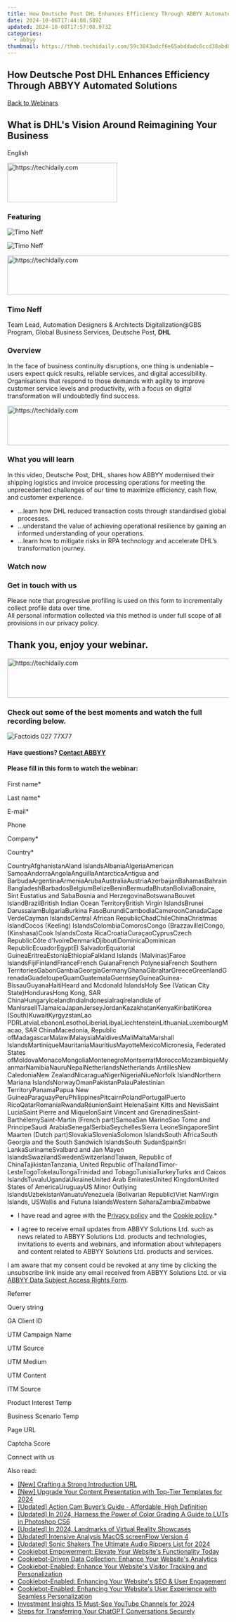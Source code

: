 ```yaml
---
title: How Deutsche Post DHL Enhances Efficiency Through ABBYY Automated Solutions
date: 2024-10-06T17:44:08.589Z
updated: 2024-10-08T17:57:08.973Z
categories:
  - abbyy
thumbnail: https://thmb.techidaily.com/59c3843adcf6e65abddadc6ccd38abd83d01c075541dbef1c38bbe62a795e13b.jpg
---
```


## How Deutsche Post DHL Enhances Efficiency Through ABBYY Automated Solutions

[Back to Webinars](https://tools.techidaily.com/abbyy/products/)

## What is DHL's Vision Around Reimagining Your Business

English

<!-- affiliate ads begin -->
<a href="https://aligracehair.sjv.io/c/5597632/2135368/19272" target="_top" id="2135368">
  <img src="//a.impactradius-go.com/display-ad/19272-2135368" border="0" alt="https://techidaily.com" width="250" height="90"/>
</a>
<img height="0" width="0" src="https://aligracehair.sjv.io/i/5597632/2135368/19272" style="position:absolute;visibility:hidden;" border="0" />
<!-- affiliate ads end -->

### Featuring

![Timo Neff](https://static5.abbyy.com/abbyycommedia/31935/dhl-logo-forcards.jpg) 

![Timo Neff](https://static1.abbyy.com/abbyycommedia/31906/timoneff-198x198.png)

<!-- affiliate ads begin -->
<a href="https://aligracehair.sjv.io/c/5597632/2012406/19272" target="_top" id="2012406">
  <img src="//a.impactradius-go.com/display-ad/19272-2012406" border="0" alt="https://techidaily.com" width="728" height="90"/>
</a>
<img height="0" width="0" src="https://aligracehair.sjv.io/i/5597632/2012406/19272" style="position:absolute;visibility:hidden;" border="0" />
<!-- affiliate ads end -->

### Timo Neff

Team Lead, Automation Designers & Architects Digitalization@GBS Program, Global Business Services, Deutsche Post, **DHL**

### Overview

In the face of business continuity disruptions, one thing is undeniable – users expect quick results, reliable services, and digital accessibility. Organisations that respond to those demands with agility to improve customer service levels and productivity, with a focus on digital transformation will undoubtedly find success.

<!-- affiliate ads begin -->
<a href="https://bluettifr.pxf.io/c/5597632/2145082/17095" target="_top" id="2145082">
  <img src="//a.impactradius-go.com/display-ad/17095-2145082" border="0" alt="https://techidaily.com" width="728" height="90"/>
</a>
<img height="0" width="0" src="https://bluettifr.pxf.io/i/5597632/2145082/17095" style="position:absolute;visibility:hidden;" border="0" />
<!-- affiliate ads end -->

### What you will learn

In this video, Deutsche Post, DHL, shares how ABBYY modernised their shipping logistics and invoice processing operations for meeting the unprecedented challenges of our time to maximize efficiency, cash flow, and customer experience.

* …learn how DHL reduced transaction costs through standardised global processes.
* …understand the value of achieving operational resilience by gaining an informed understanding of your operations.
* …learn how to mitigate risks in RPA technology and accelerate DHL’s transformation journey.

### Watch now

### Get in touch with us

Please note that progressive profiling is used on this form to incrementally collect profile data over time.   
All personal information collected via this method is under full scope of all provisions in our privacy policy.

## Thank you, enjoy your webinar.

<!-- affiliate ads begin -->
<a href="https://appsumo.8odi.net/c/5597632/2105874/7443" target="_top" id="2105874">
  <img src="//a.impactradius-go.com/display-ad/7443-2105874" border="0" alt="https://techidaily.com" width="728" height="90"/>
</a>
<img height="0" width="0" src="https://appsumo.8odi.net/i/5597632/2105874/7443" style="position:absolute;visibility:hidden;" border="0" />
<!-- affiliate ads end -->

### Check out some of the best moments and watch the full recording below.

![Factoids 027 77X77](https://static4.abbyy.com/abbyycommedia/31652/factoids-027-77x77.svg)

#### Have questions? [Contact ABBYY](https://tools.techidaily.com/abbyy/products/)

#### Please fill in this form to watch the webinar:

First name\*

Last name\*

E-mail\*

Phone

Company\*

Сountry\*

СountryAfghanistanAland IslandsAlbaniaAlgeriaAmerican SamoaAndorraAngolaAnguillaAntarcticaAntigua and BarbudaArgentinaArmeniaArubaAustraliaAustriaAzerbaijanBahamasBahrainBangladeshBarbadosBelgiumBelizeBeninBermudaBhutanBoliviaBonaire, Sint Eustatius and SabaBosnia and HerzegovinaBotswanaBouvet IslandBrazilBritish Indian Ocean TerritoryBritish Virgin IslandsBrunei DarussalamBulgariaBurkina FasoBurundiCambodiaCameroonCanadaCape VerdeCayman IslandsCentral African RepublicChadChileChinaChristmas IslandCocos (Keeling) IslandsColombiaComorosCongo (Brazzaville)Congo, (Kinshasa)Cook IslandsCosta RicaCroatiaCuraçaoCyprusCzech RepublicCôte d'IvoireDenmarkDjiboutiDominicaDominican RepublicEcuadorEgyptEl SalvadorEquatorial GuineaEritreaEstoniaEthiopiaFalkland Islands (Malvinas)Faroe IslandsFijiFinlandFranceFrench GuianaFrench PolynesiaFrench Southern TerritoriesGabonGambiaGeorgiaGermanyGhanaGibraltarGreeceGreenlandGrenadaGuadeloupeGuamGuatemalaGuernseyGuineaGuinea-BissauGuyanaHaitiHeard and Mcdonald IslandsHoly See (Vatican City State)HondurasHong Kong, SAR ChinaHungaryIcelandIndiaIndonesiaIraqIrelandIsle of ManIsraelITJamaicaJapanJerseyJordanKazakhstanKenyaKiribatiKorea (South)KuwaitKyrgyzstanLao PDRLatviaLebanonLesothoLiberiaLibyaLiechtensteinLithuaniaLuxembourgMacao, SAR ChinaMacedonia, Republic ofMadagascarMalawiMalaysiaMaldivesMaliMaltaMarshall IslandsMartiniqueMauritaniaMauritiusMayotteMexicoMicronesia, Federated States ofMoldovaMonacoMongoliaMontenegroMontserratMoroccoMozambiqueMyanmarNamibiaNauruNepalNetherlandsNetherlands AntillesNew CaledoniaNew ZealandNicaraguaNigerNigeriaNiueNorfolk IslandNorthern Mariana IslandsNorwayOmanPakistanPalauPalestinian TerritoryPanamaPapua New GuineaParaguayPeruPhilippinesPitcairnPolandPortugalPuerto RicoQatarRomaniaRwandaRéunionSaint HelenaSaint Kitts and NevisSaint LuciaSaint Pierre and MiquelonSaint Vincent and GrenadinesSaint-BarthélemySaint-Martin (French part)SamoaSan MarinoSao Tome and PrincipeSaudi ArabiaSenegalSerbiaSeychellesSierra LeoneSingaporeSint Maarten (Dutch part)SlovakiaSloveniaSolomon IslandsSouth AfricaSouth Georgia and the South Sandwich IslandsSouth SudanSpainSri LankaSurinameSvalbard and Jan Mayen IslandsSwazilandSwedenSwitzerlandTaiwan, Republic of ChinaTajikistanTanzania, United Republic ofThailandTimor-LesteTogoTokelauTongaTrinidad and TobagoTunisiaTurkeyTurks and Caicos IslandsTuvaluUgandaUkraineUnited Arab EmiratesUnited KingdomUnited States of AmericaUruguayUS Minor Outlying IslandsUzbekistanVanuatuVenezuela (Bolivarian Republic)Viet NamVirgin Islands, USWallis and Futuna IslandsWestern SaharaZambiaZimbabwe

* I have read and agree with the [Privacy policy](https://tools.techidaily.com/abbyy/products/) and the [Cookie policy](https://tools.techidaily.com/abbyy/products/).\*

* I agree to receive email updates from ABBYY Solutions Ltd. such as news related to ABBYY Solutions Ltd. products and technologies, invitations to events and webinars, and information about whitepapers and content related to ABBYY Solutions Ltd. products and services.  
    
I am aware that my consent could be revoked at any time by clicking the unsubscribe link inside any email received from ABBYY Solutions Ltd. or via [ABBYY Data Subject Access Rights Form](https://tools.techidaily.com/abbyy/products/).

Referrer

Query string

GA Client ID

UTM Campaign Name

UTM Source

UTM Medium

UTM Content

ITM Source

Product Interest Temp

Business Scenario Temp

Page URL

Captcha Score

Connect with us

<ins class="adsbygoogle"
     style="display:block"
     data-ad-format="autorelaxed"
     data-ad-client="ca-pub-7571918770474297"
     data-ad-slot="1223367746"></ins>

<ins class="adsbygoogle"
     style="display:block"
     data-ad-client="ca-pub-7571918770474297"
     data-ad-slot="8358498916"
     data-ad-format="auto"
     data-full-width-responsive="true"></ins>

<span class="atpl-alsoreadstyle">Also read:</span>
<div><ul>
<li><a href="https://extra-resources.techidaily.com/new-crafting-a-strong-introduction-url/"><u>[New] Crafting a Strong Introduction URL</u></a></li>
<li><a href="https://youtube-web.techidaily.com/pgrade-your-content-presentation-with-top-tier-templates-for-2024/"><u>[New] Upgrade Your Content Presentation with Top-Tier Templates for 2024</u></a></li>
<li><a href="https://extra-lessons.techidaily.com/updated-action-cam-buyers-guide-affordable-high-definition/"><u>[Updated] Action Cam Buyer’s Guide - Affordable, High Definition</u></a></li>
<li><a href="https://article-tips.techidaily.com/updated-in-2024-harness-the-power-of-color-grading-a-guide-to-luts-in-photoshop-cs6/"><u>[Updated] In 2024, Harness the Power of Color Grading A Guide to LUTs in Photoshop CS6</u></a></li>
<li><a href="https://vp-tips.techidaily.com/updated-in-2024-landmarks-of-virtual-reality-showcases/"><u>[Updated] In 2024, Landmarks of Virtual Reality Showcases</u></a></li>
<li><a href="https://desktop-recording.techidaily.com/updated-intensive-analysis-macos-screenflow-version-4/"><u>[Updated] Intensive Analysis MacOS screenFlow Version 4</u></a></li>
<li><a href="https://youtube-webster.techidaily.com/ed-sonic-shakers-the-ultimate-audio-rippers-list-for-2024/"><u>[Updated] Sonic Shakers The Ultimate Audio Rippers List for 2024</u></a></li>
<li><a href="https://solve-hot.techidaily.com/cookiebot-empowerment-elevate-your-websites-functionality-today/"><u>Cookiebot Empowerment: Elevate Your Website's Functionality Today</u></a></li>
<li><a href="https://solve-hot.techidaily.com/cookiebot-driven-data-collection-enhance-your-websites-analytics/"><u>Cookiebot-Driven Data Collection: Enhance Your Website's Analytics</u></a></li>
<li><a href="https://solve-hot.techidaily.com/cookiebot-enabled-enhance-your-websites-visitor-tracking-and-personalization/"><u>Cookiebot-Enabled: Enhance Your Website's Visitor Tracking and Personalization</u></a></li>
<li><a href="https://solve-hot.techidaily.com/cookiebot-enabled-enhancing-your-websites-seo-and-user-engagement/"><u>Cookiebot-Enabled: Enhancing Your Website's SEO & User Engagement</u></a></li>
<li><a href="https://solve-hot.techidaily.com/cookiebot-enabled-enhancing-your-websites-user-experience-with-seamless-personalization/"><u>Cookiebot-Enabled: Enhancing Your Website's User Experience with Seamless Personalization</u></a></li>
<li><a href="https://youtube-tips.techidaily.com/tment-insights-15-must-see-youtube-channels-for-2024/"><u>Investment Insights 15 Must-See YouTube Channels for 2024</u></a></li>
<li><a href="https://tech-hub.techidaily.com/steps-for-transferring-your-chatgpt-conversations-securely/"><u>Steps for Transferring Your ChatGPT Conversations Securely</u></a></li>
</ul></div>

